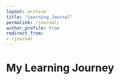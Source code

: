 ```yaml
---
layout: archive
title: "Learning Journal"
permalink: /journal/
author_profile: true
redirect_from:
- /journal
---
```


# My Learning Journey

<!-- Timeline Container -->
<div id="timeline" style="width: 100%; height: 500px;"></div>

<!-- Include Vis.js Library -->
<script src="https://unpkg.com/vis-timeline@7.4.6/standalone/umd/vis-timeline-graph2d.min.js"></script>
<link href="https://unpkg.com/vis-timeline@7.4.6/styles/vis-timeline-graph2d.min.css" rel="stylesheet"
  type="text/css" />

<script>
  // Define groups (categories of learning)
  var groups = new vis.DataSet([
    { id: 1, content: "Courses", value: 1 },
    { id: 2, content: "Research", value: 2 },
    { id: 3, content: "Achievements", value: 3 }
  ]);

  // Define timeline events
  var items = new vis.DataSet([
    { id: 1, group: 1, content: "Bayesian Networks Course", start: "2024-01" },
    { id: 2, group: 1, content: "ML & GIS Course", start: "2024-07" },
    { id: 3, group: 2, content: "Started Flood Research", start: "2024-06" },
    { id: 4, group: 2, content: "Reservoir Optimization Study", start: "2025-03" },
    { id: 5, group: 3, content: "Won Data Challenge", start: "2025-01" },
    { id: 6, group: 3, content: "Presented at GIS Day", start: "2024-11-20" }
  ]);

  // Timeline options with zoom disabled and horizontal scroll enabled
  var options = {
    groupOrder: function (a, b) {
      return a.value - b.value;
    },
    stack: false,
    showCurrentTime: true,
    zoomable: false, // Lock zoom level
    horizontalScroll: true, // Enable horizontal scrolling
    moveable: true, // Allow dragging with the mouse
    wheel: {
      zoomSpeed: 0, // Completely disable zooming with scroll wheel
      deltaSpeed: 1 // Adjust scroll sensitivity (increase for faster scrolling)
    },
    height: "500px",
    margin: { item: 10 },
    start: "2023-01-01",
    end: "2026-12-31"
  };

  // Create timeline
  var container = document.getElementById("timeline");
  var timeline = new vis.Timeline(container);
  timeline.setGroups(groups);
  timeline.setItems(items);
  timeline.setOptions(options);
</script>
